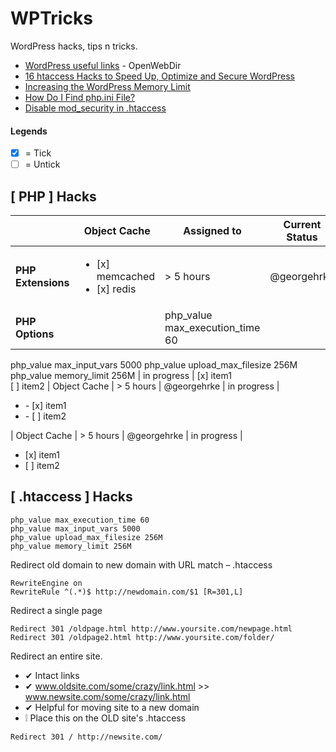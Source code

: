 # WPTricks
WordPress hacks, tips n tricks.

* [WordPress useful links](https://github.com/metaspook/OpenWebDir/blob/master/README.md#wordpress) - OpenWebDir
* [16 htaccess Hacks to Speed Up, Optimize and Secure WordPress](https://makeawebsitehub.com/wordpress-htaccess-hacks)
* [Increasing the WordPress Memory Limit](https://docs.woocommerce.com/document/increasing-the-wordpress-memory-limit)
* [How Do I Find php.ini File?](https://www.templatemonster.com/blog/where-is-php-ini)
* [Disable mod_security in .htaccess](https://stackoverflow.com/questions/12928360/how-can-i-disable-mod-security-in-htaccess-file)

#### Legends
- [x] = Tick
- [ ] = Untick

## [ PHP ] Hacks
|                | Object Cache | Assigned to   | Current Status | Finished | 
|----------------|---------------|---------------|----------------|-----------|
| **PHP Extensions** |<ul><li>[x] memcached</li><li>[x] redis</li></ul> | > 5 hours  | @georgehrke | in progress | - [x] ok?
| **PHP Options**   |   | php_value max_execution_time 60
php_value max_input_vars 5000
php_value upload_max_filesize 256M
php_value memory_limit 256M | in progress | [x] item1<br/>[ ] item2
| Object Cache   | > 5 hours  | @georgehrke | in progress | <ul><li>- [x] item1</li><li>- [ ] item2</li></ul>
| Object Cache   | > 5 hours  | @georgehrke | in progress | <ul><li>[x] item1</li><li>[ ] item2</li></ul>

## [ .htaccess ] Hacks
```
php_value max_execution_time 60
php_value max_input_vars 5000
php_value upload_max_filesize 256M
php_value memory_limit 256M
```

Redirect old domain to new domain with URL match – .htaccess
```
RewriteEngine on
RewriteRule ^(.*)$ http://newdomain.com/$1 [R=301,L]
```
Redirect a single page
```
Redirect 301 /oldpage.html http://www.yoursite.com/newpage.html
Redirect 301 /oldpage2.html http://www.yoursite.com/folder/
```
Redirect an entire site.
* ✔ Intact links
* ✔ www.oldsite.com/some/crazy/link.html >> www.newsite.com/some/crazy/link.html
* ✔ Helpful for moving site to a new domain
* ❕ Place this on the OLD site's .htaccess

```
Redirect 301 / http://newsite.com/
```
